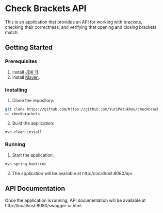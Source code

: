 # Check Brackets API

This is an application that provides an API for working with brackets, checking their correctness, and verifying that opening and closing brackets match.

## Getting Started

### Prerequisites

1. Install [JDK 11](https://www.oracle.com/java/technologies/javase-jdk11-downloads.html).
2. Install [Maven](https://maven.apache.org/).

### Installing

1. Clone the repository:

```bash
git clone https://github.com/https://github.com/YuriPetukhov/checkbrackets.git
cd checkbrackets
```

2. Build the application:

```bash
mvn clean install
```

### Running

1. Start the application:

```bash
mvn spring-boot:run
```

2. The application will be available at http://localhost:8080/api

## API Documentation

Once the application is running, API documentation will be available at http://localhost:8080/swagger-ui.html.